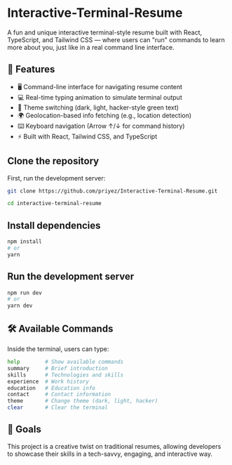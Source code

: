 # Interactive-Terminal-Resume
A fun and unique interactive terminal-style resume built with React, TypeScript, and Tailwind CSS — where users can "run" commands to learn more about you, just like in a real command line interface.


## 🧠 Features

- 🖥️ Command-line interface for navigating resume content
- 💻 Real-time typing animation to simulate terminal output
- 🎨 Theme switching (dark, light, hacker-style green text)
- 🌍 Geolocation-based info fetching (e.g., location detection)
- ⌨️ Keyboard navigation (Arrow ↑/↓ for command history)
- ⚡ Built with React, Tailwind CSS, and TypeScript


## Clone the repository
First, run the development server:

```bash
git clone https://github.com/priyez/Interactive-Terminal-Resume.git

cd interactive-terminal-resume
```


## Install dependencies

```bash
npm install
# or
yarn

```

## Run the development server

```bash
npm run dev
# or
yarn dev


```
## 🛠️ Available Commands
Inside the terminal, users can type:


```bash
help        # Show available commands
summary     # Brief introduction
skills      # Technologies and skills
experience  # Work history
education   # Education info
contact     # Contact information
theme       # Change theme (dark, light, hacker)
clear       # Clear the terminal

```

## 🎯 Goals

This project is a creative twist on traditional resumes, allowing developers to showcase their skills in a tech-savvy, engaging, and interactive way.
